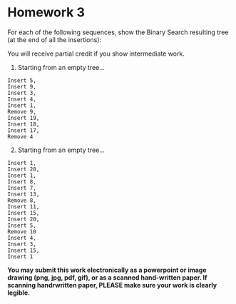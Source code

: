 # Homework 3
For each of the following sequences, show the Binary Search resulting tree (at the end of all the insertions):  

You will receive partial credit if you show intermediate work.  


1)  Starting from an empty tree...
```
Insert 5, 
Insert 9, 
Insert 3, 
Insert 4, 
Insert 1, 
Remove 9,
Insert 19, 
Insert 18, 
Insert 17, 
Remove 4                                             
```
 
2) Starting from an empty tree...
```
Insert 1, 
Insert 20, 
Insert 1, 
Insert 8, 
Insert 7, 
Insert 13, 
Remove 8, 
Insert 11, 
Insert 15, 
Insert 20, 
Insert 5, 
Remove 10 
Insert 4, 
Insert 3, 
Insert 15, 
Insert 1              
```

**You may submit this work electronically as a powerpoint or image drawing (png, jpg, pdf, gif), or as a scanned hand-written paper.  If scanning handrwritten paper, PLEASE make sure your work is clearly legible.**

